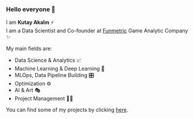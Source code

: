### Hello everyone 👋

I am **Kutay Akalın** ⚡️  
I am a Data Scientist and Co-founder at [Funmetric](http://funmetric.io/) Game Analytic Company ✨  

My main fields are:
- Data Science & Analytics 📈
- Machine Learning & Deep Learning 🤖
- MLOps, Data Pipeline Building 🎛️
- Optimization ⚙️
- AI & Art 🎭
- Project Management 👨‍💼

You can find some of my projects by clicking [here](https://github.com/KutayAkalin/Projects).
<!--
**KutayAkalin/kutayakalin** is a ✨ _special_ ✨ repository because its `README.md` (this file) appears on your GitHub profile.


Here are some ideas to get you started:

- 🔭 I’m currently working on ...
- 🌱 I’m currently learning ...
- 👯 I’m looking to collaborate on ...
- 🤔 I’m looking for help with ...
- 💬 Ask me about ...
- 📫 How to reach me: ...
- 😄 Pronouns: ...
- ⚡ Fun fact: ...
-->

